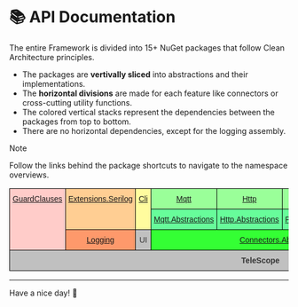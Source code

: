 # :books: API Documentation

The entire Framework is divided into 15+ NuGet packages that follow Clean Architecture principles.

* The packages are **vertivally sliced** into abstractions and their implementations.
* The **horizontal divisions** are made for each feature like connectors or cross-cutting utility functions. 
* The colored vertical stacks represent the dependencies between the packages from top to bottom.<br>
* There are no horizontal dependencies, except for the logging assembly.

>[!NOTE]
> Follow the links behind the package shortcuts to navigate to the namespace overviews.

<!-- https://www.tablesgenerator.com/html_tables# -->

<style type="text/css">
.tg  {border-collapse:collapse;border-spacing:0;}
.tg td{border-color:black;border-style:solid;border-width:1px;font-family:Arial, sans-serif;font-size:14px;
  overflow:hidden;padding:10px 5px;word-break:normal;}
.tg th{border-color:black;border-style:solid;border-width:1px;font-family:Arial, sans-serif;font-size:14px;
  font-weight:normal;overflow:hidden;padding:10px 5px;word-break:normal;}
.tg .tg-iynb{background-color:#c0c0c0;color:#343434;font-weight:bold;text-align:center;vertical-align:top}
.tg .tg-j62g{background-color:#c0c0c0;color:#343434;text-align:center;vertical-align:top}
.tg .tg-y2pj{background-color:#ffccc9;color:#343434;text-align:center;vertical-align:top}
.tg .tg-03x9{background-color:#ffce93;color:#343434;text-align:center;vertical-align:top}
.tg .tg-766i{background-color:#fffc9e;color:#343434;text-align:center;vertical-align:top}
.tg .tg-bd1l{background-color:#9aff99;color:#343434;text-align:center;vertical-align:top}
.tg .tg-7b8a{background-color:#96fffb;color:#343434;text-align:center;vertical-align:top}
.tg .tg-yrns{background-color:#67fd9a;color:#343434;text-align:center;vertical-align:top}
.tg .tg-nr0s{background-color:#fe996b;color:#343434;text-align:center;vertical-align:top}
.tg .tg-wtib{background-color:#34ff34;color:#343434;text-align:center;vertical-align:top}
.tg .tg-n7am{background-color:#68cbd0;color:#343434;text-align:center;vertical-align:top}
</style>
<table class="tg">
<thead>
  <tr>
    <th class="tg-y2pj" rowspan="3"><a href="TeleScope.GuardClauses.html">GuardClauses</a><br></th>
    <th class="tg-03x9" rowspan="2"><a href="TeleScope.Logging.Extensions.Serilog.html">Extensions.Serilog</a></th>
    <th class="tg-766i" rowspan="2"><a href="TeleScope.UI.Cli.Options.html">Cli</a></th>
    <th class="tg-bd1l"><a href="TeleScope.Connectors.Mqtt.html">Mqtt</a></th>
    <th class="tg-bd1l"><a href="TeleScope.Connectors.Http.html">Http</a></th>
    <th class="tg-bd1l"><a href="TeleScope.Connectors.Plc.Siemens.html">Plc.Siemens</a></th>
    <th class="tg-bd1l"><a href="TeleScope.Connectors.Smtp.html">Smtp</a></th>
    <th class="tg-7b8a" rowspan="2"><a href="TeleScope.Persistence.Json.html">Json</a></th>
    <th class="tg-7b8a" rowspan="2"><a href="TeleScope.Persistence.Yaml.html">Yaml</a></th>
    <th class="tg-7b8a" rowspan="2"><a href="TeleScope.Persistence.Csv.html">Csv</a></th>
    <th class="tg-7b8a" rowspan="2"><a href="TeleScope.Persistence.Parquet.html">Parquet</a></th>
  </tr>
  <tr>
    <th class="tg-yrns"><a href="TeleScope.Connectors.Mqtt.Abstractions.html">Mqtt.Abstractions</a></th>
    <th class="tg-yrns"><a href="TeleScope.Connectors.Http.Abstractions.html">Http.Abstractions</a></th>
    <th class="tg-yrns"><a href="TeleScope.Connectors.Plc.Abstractions.html">Plc.Abstractions</a></th>
    <th class="tg-yrns"><a href="TeleScope.Connectors.Smtp.Abstractions.html">Smtp.Abstractions</a></th>
  </tr>
  <tr>
    <th class="tg-nr0s"><a href="TeleScope.Logging.html">Logging</a></th>
    <th class="tg-j62g">UI</th>
    <th class="tg-wtib" colspan="4"><a href="TeleScope.Connectors.Abstractions.html">Connectors.Abstractions</a></th>
    <th class="tg-n7am" colspan="4"><a href="TeleScope.Persistence.Abstractions.html">Persistence.Abstractions</a></th>
  </tr>
</thead>
<tbody>
  <tr>
    <td class="tg-iynb" colspan="11">TeleScope</td>
  </tr>
</tbody>
</table>


---
Have a nice day! :beers:
